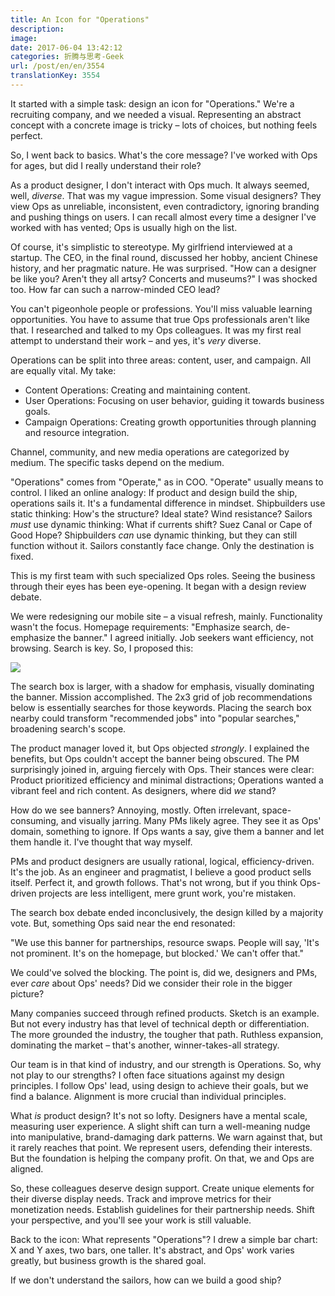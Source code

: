 ```yaml
---
title: An Icon for "Operations"
description:
image:
date: 2017-06-04 13:42:12
categories: 折腾与思考-Geek
url: /post/en/en/3554
translationKey: 3554
---
```


It started with a simple task: design an icon for "Operations." We're a recruiting company, and we needed a visual. Representing an abstract concept with a concrete image is tricky – lots of choices, but nothing feels perfect.

So, I went back to basics. What's the core message? I've worked with Ops for ages, but did I really understand their role?

As a product designer, I don't interact with Ops much. It always seemed, well, *diverse*. That was my vague impression. Some visual designers? They view Ops as unreliable, inconsistent, even contradictory, ignoring branding and pushing things on users. I can recall almost every time a designer I've worked with has vented; Ops is usually high on the list.

Of course, it's simplistic to stereotype. My girlfriend interviewed at a startup. The CEO, in the final round, discussed her hobby, ancient Chinese history, and her pragmatic nature. He was surprised. "How can a designer be like you? Aren't they all artsy? Concerts and museums?" I was shocked too. How far can such a narrow-minded CEO lead?

You can't pigeonhole people or professions. You'll miss valuable learning opportunities. You have to assume that true Ops professionals aren't like that. I researched and talked to my Ops colleagues. It was my first real attempt to understand their work – and yes, it's *very* diverse.

Operations can be split into three areas: content, user, and campaign. All are equally vital. My take:

- Content Operations: Creating and maintaining content.
- User Operations: Focusing on user behavior, guiding it towards business goals.
- Campaign Operations: Creating growth opportunities through planning and resource integration.

Channel, community, and new media operations are categorized by medium. The specific tasks depend on the medium.

"Operations" comes from "Operate," as in COO. "Operate" usually means to control. I liked an online analogy: If product and design build the ship, operations sails it. It's a fundamental difference in mindset. Shipbuilders use static thinking: How's the structure? Ideal state? Wind resistance? Sailors *must* use dynamic thinking: What if currents shift? Suez Canal or Cape of Good Hope? Shipbuilders *can* use dynamic thinking, but they can still function without it. Sailors constantly face change. Only the destination is fixed.

This is my first team with such specialized Ops roles. Seeing the business through their eyes has been eye-opening. It began with a design review debate.

We were redesigning our mobile site – a visual refresh, mainly. Functionality wasn't the focus. Homepage requirements: "Emphasize search, de-emphasize the banner." I agreed initially. Job seekers want efficiency, not browsing. Search is key. So, I proposed this:

![](https://cdn.victor42.work/posts/2017-05/05-30/banner.png)

The search box is larger, with a shadow for emphasis, visually dominating the banner. Mission accomplished. The 2x3 grid of job recommendations below is essentially searches for those keywords. Placing the search box nearby could transform "recommended jobs" into "popular searches," broadening search's scope.

The product manager loved it, but Ops objected *strongly*. I explained the benefits, but Ops couldn't accept the banner being obscured. The PM surprisingly joined in, arguing fiercely with Ops. Their stances were clear: Product prioritized efficiency and minimal distractions; Operations wanted a vibrant feel and rich content. As designers, where did *we* stand?

How do we see banners? Annoying, mostly. Often irrelevant, space-consuming, and visually jarring. Many PMs likely agree. They see it as Ops' domain, something to ignore. If Ops wants a say, give them a banner and let them handle it. I've thought that way myself.

PMs and product designers are usually rational, logical, efficiency-driven. It's the job. As an engineer and pragmatist, I believe a good product sells itself. Perfect it, and growth follows. That's not wrong, but if you think Ops-driven projects are less intelligent, mere grunt work, you're mistaken.

The search box debate ended inconclusively, the design killed by a majority vote. But, something Ops said near the end resonated:

"We use this banner for partnerships, resource swaps. People will say, 'It's not prominent. It's on the homepage, but blocked.' We can't offer that."

We could've solved the blocking. The point is, did we, designers and PMs, ever *care* about Ops' needs? Did we consider their role in the bigger picture?

Many companies succeed through refined products. Sketch is an example. But not every industry has that level of technical depth or differentiation. The more grounded the industry, the tougher that path. Ruthless expansion, dominating the market – that's another, winner-takes-all strategy.

Our team is in that kind of industry, and our strength is Operations. So, why not play to our strengths? I often face situations against my design principles. I follow Ops' lead, using design to achieve their goals, but we find a balance. Alignment is more crucial than individual principles.

What *is* product design? It's not so lofty. Designers have a mental scale, measuring user experience. A slight shift can turn a well-meaning nudge into manipulative, brand-damaging dark patterns. We warn against that, but it rarely reaches that point. We represent users, defending their interests. But the foundation is helping the company profit. On that, we and Ops are aligned.

So, these colleagues deserve design support. Create unique elements for their diverse display needs. Track and improve metrics for their monetization needs. Establish guidelines for their partnership needs. Shift your perspective, and you'll see your work is still valuable.

Back to the icon: What represents "Operations"? I drew a simple bar chart: X and Y axes, two bars, one taller. It's abstract, and Ops' work varies greatly, but business growth is the shared goal.

If we don't understand the sailors, how can we build a good ship?